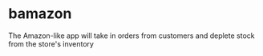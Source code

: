 # bamazon
The Amazon-like app will take in orders from customers and deplete stock from the store's inventory
